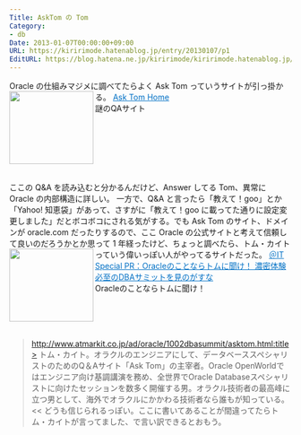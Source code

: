 ```yaml
---
Title: AskTom の Tom
Category:
- db
Date: 2013-01-07T00:00:00+09:00
URL: https://kiririmode.hatenablog.jp/entry/20130107/p1
EditURL: https://blog.hatena.ne.jp/kiririmode/kiririmode.hatenablog.jp/atom/entry/8454420450078210007
---
```



Oracle の仕組みマジメに調べてたらよく Ask Tom っていうサイトが引っ掛かる。
<a href="http://asktom.oracle.com/pls/apex/f?p=100:1:0" target="_blank"><img class="alignleft" align="left" border="0" src="http://capture.heartrails.com/150x130/shadow?http://asktom.oracle.com/pls/apex/f?p=100:1:0" alt="" width="150" height="130" /></a><a style="color:#0070C5;" href="http://asktom.oracle.com/pls/apex/f?p=100:1:0" target="_blank">Ask Tom Home</a><a href="http://b.hatena.ne.jp/entry/http://asktom.oracle.com/pls/apex/f?p=100:1:0" target="_blank"><img border="0" src="http://b.hatena.ne.jp/entry/image/http://asktom.oracle.com/pls/apex/f?p=100:1:0" alt="" /></a><br>謎のQAサイト<br style="clear:both;" /><br>

ここの Q&A を読み込むと分かるんだけど、Answer してる Tom、異常に Oracle の内部構造に詳しい。
一方で、Q&A と言ったら「教えて！goo」とか「Yahoo! 知恵袋」があって、さすがに「教えて！goo に載ってた通りに設定変更しました」だとボコボコにされる気がする。でも Ask Tom のサイト、ドメインが oracle.com だったりするので、ここ Oracle の公式サイトと考えて信頼して良いのだろうかとか思って 1 年経ったけど、ちょっと調べたら、トム・カイトっていう偉いっぽい人がやってるサイトだった。
<a href="http://www.atmarkit.co.jp/ad/oracle/1002dbasummit/asktom.html" target="_blank"><img class="alignleft" align="left" border="0" src="http://capture.heartrails.com/150x130/shadow?http://www.atmarkit.co.jp/ad/oracle/1002dbasummit/asktom.html" alt="" width="150" height="130" /></a><a style="color:#0070C5;" href="http://www.atmarkit.co.jp/ad/oracle/1002dbasummit/asktom.html" target="_blank">＠IT Special PR：Oracleのことならトムに聞け！ 濃密体験必至のDBAサミットを見のがすな</a><a href="http://b.hatena.ne.jp/entry/http://www.atmarkit.co.jp/ad/oracle/1002dbasummit/asktom.html" target="_blank"><img border="0" src="http://b.hatena.ne.jp/entry/image/http://www.atmarkit.co.jp/ad/oracle/1002dbasummit/asktom.html" alt="" /></a><br>Oracleのことならトムに聞け！<br style="clear:both;" /><br>
>http://www.atmarkit.co.jp/ad/oracle/1002dbasummit/asktom.html:title>
トム・カイト。オラクルのエンジニアにして、データベーススペシャリストのためのQ＆Aサイト「Ask Tom」の主宰者。Oracle OpenWorldではエンジニア向け基調講演を務め、全世界でOracle Databaseスペシャリストに向けたセッションを数多く開催する男。オラクル技術者の最高峰に立つ男として、海外でオラクルにかかわる技術者なら誰もが知っている。
<<
どうも信じられるっぽい。ここに書いてあることが間違ってたらトム・カイトが言ってました、で言い訳できるとおもう。

